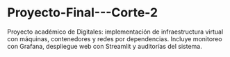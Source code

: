 # Proyecto-Final---Corte-2
Proyecto académico de Digitales: implementación de infraestructura virtual con máquinas, contenedores y redes por dependencias. Incluye monitoreo con Grafana, despliegue web con Streamlit y auditorías del sistema.
